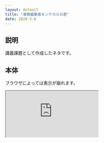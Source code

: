 ```yaml
---
layout: default
title: "凄腕編集者モンテカルロ君"
date: 2020-3-8
---
```


## 説明

講義課題として作成したネタです。

## 本体

ブラウザによっては表示が崩れます。

<div class="htmlcontentcontainer">
    <div class="htmlcontent">
    <iframe src="https://nakashimas.github.io/docs/works/GreatAuthorMonteCarlo/index.html">loading</iframe>
    </div>
</div>
